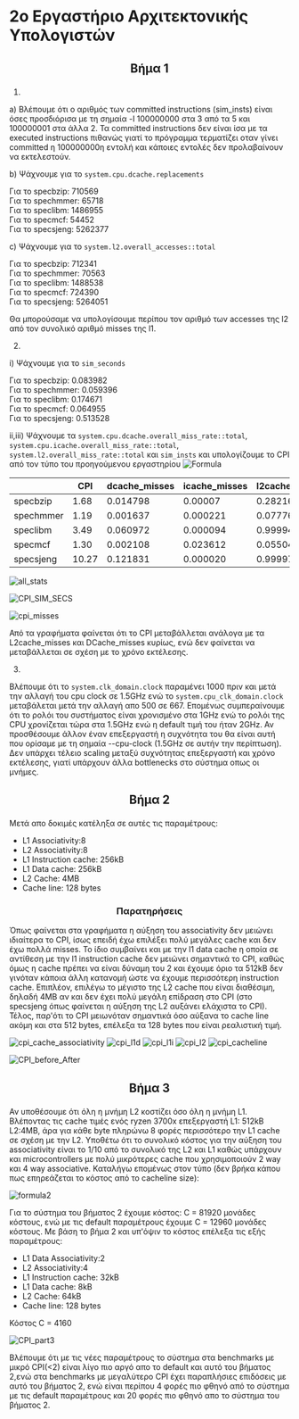 # 2ο Εργαστήριο Αρχιτεκτονικής Υπολογιστών
##  <p align="center"> Βήμα 1 </p>
1) 
a) Βλέπουμε ότι ο αριθμός των committed instructions (sim_insts) είναι όσες προσδιόρισα με τη σημαία -I 100000000 στα 3 από τα 5 και 100000001 στα άλλα 2. Τα committed instructions δεν είναι ίσα με τα executed instructions πιθανώς γιατί το πρόγραμμα τερματίζει οταν γίνει committed η 100000000η εντολή και κάποιες εντολές δεν προλαβαίνουν να εκτελεστούν.

b) Ψάχνουμε για το ```system.cpu.dcache.replacements``` 

Για το specbzip: 710569  
Για το spechmmer: 65718   
Για το speclibm: 1486955    
Για το specmcf: 54452   
Για το specsjeng: 5262377  

c) Ψάχνουμε για το ```system.l2.overall_accesses::total``` 

Για το specbzip: 712341  
Για το spechmmer: 70563   
Για το speclibm: 1488538    
Για το specmcf: 724390   
Για το specsjeng: 5264051  

Θα μπορούσαμε να υπολογίσουμε περίπου τον αριθμό των accesses της l2 από τον συνολικό αριθμό misses της l1.


2)

i) Ψάχνουμε για το ```sim_seconds``` 

Για το specbzip: 0.083982  
Για το spechmmer: 0.059396   
Για το speclibm: 0.174671    
Για το specmcf: 0.064955   
Για το specsjeng: 0.513528

ii,iii) Ψάχνουμε τα ```system.cpu.dcache.overall_miss_rate::total```, ```system.cpu.icache.overall_miss_rate::total```, ```system.l2.overall_miss_rate::total``` και ```sim_insts``` και υπολογίζουμε το CPI από τον τύπο του προηγούμενου εργαστηρίου ![Formula](https://user-images.githubusercontent.com/43075884/143724729-b66cb8b2-3c21-4102-a2a6-818282ddf972.png)  

|           | CPI   | dcache_misses | icache_misses | l2cache_misses | sim_insts |
|-----------|-------|---------------|---------------|----------------|-----------|
| specbzip  | 1.68  | 0.014798      | 0.00007       | 0.282163       | 100000001 |
| spechmmer | 1.19  | 0.001637      | 0.000221      | 0.077760       | 100000000 |
| speclibm  | 3.49  | 0.060972      | 0.000094      | 0.999944       | 100000000 |
| specmcf   | 1.30  | 0.002108      | 0.023612      | 0.055046       | 100000001 |
| specsjeng | 10.27 | 0.121831      | 0.000020      | 0.999972       | 100000000 |

![all_stats](https://user-images.githubusercontent.com/43075884/146436989-68ec1116-dad1-4412-98b0-e90d8698bb4a.png)

![CPI_SIM_SECS](https://user-images.githubusercontent.com/43075884/146447084-656ad01b-df69-4cc0-a797-d6ec73b3d787.png)

![cpi_misses](https://user-images.githubusercontent.com/43075884/146447837-ba32114b-3329-48b3-b7ef-632e5217d5ab.png)


Από τα γραφήματα φαίνεται ότι το CPI μεταβάλλεται ανάλογα με τα L2cache_misses και DCache_misses κυρίως, ενώ δεν φαίνεται να μεταβάλλεται σε σχέση με το χρόνο εκτέλεσης.

3)
Bλέπουμε ότι το ```system.clk_domain.clock``` παραμένει 1000 πριν και μετά την αλλαγή του cpu clock σε 1.5GHz ενώ το ```system.cpu_clk_domain.clock``` μεταβάλεται μετά την αλλαγή απο 500 σε 667. Επομένως συμπεραίνουμε ότι το ρολόι του συστήματος είναι χρονισμένο στα 1GHz ενώ το ρολόι της CPU χρονίζεται τώρα στα 1.5GHz ενώ η default τιμή του ήταν 2GHz. Αν προσθέσουμε άλλον έναν επεξεργαστή η συχνότητα του θα είναι αυτή που ορίσαμε με τη σημαία --cpu-clock (1.5GHz σε αυτήν την περίπτωση). Δεν υπάρχει τέλειο scaling μεταξύ συχνότητας επεξεργαστή και χρόνο εκτέλεσης, γιατί υπάρχουν άλλα bottlenecks στο σύστημα οπως οι μνήμες.

##  <p align="center"> Βήμα 2 </p>
Μετά απο δοκιμές κατέληξα σε αυτές τις παραμέτρους:
* L1 Associativity:8
* L2 Associativity:8
* L1 Instruction cache: 256kB
* L1 Data cache: 256kB
* L2 Cache: 4MB
* Cache line: 128 bytes

### <p align="center"> Παρατηρήσεις </p>

Όπως φαίνεται στα γραφήματα η αύξηση του associativity δεν μειώνει ιδιαίτερα το CPI, ίσως επειδή έχω επιλέξει πολύ μεγάλες cache και δεν έχω πολλά misses. Το ίδιο συμβαίνει και με την l1 data cache η οποία σε αντίθεση με την l1 instruction cache δεν μειώνει σημαντικά το CPI, καθώς όμως η cache πρέπει να είναι δύναμη του 2 και έχουμε όριο τα 512kB δεν γινόταν κάποια άλλη κατανομή ώστε να έχουμε περισσότερη instruction cache. Επιπλέον, επιλέγω το μέγιστο της L2 cache που είναι διαθέσιμη, δηλαδή 4MB αν και δεν έχει πολύ μεγάλη επίδραση στο CPI (στο specsjeng όπως φαίνεται η αύξηση της L2 αυξάνει ελάχιστα το CPI). Τέλος, παρ'ότι το CPI μειωνόταν σημαντικά όσο αύξανα το cache line ακόμη και στα 512 bytes, επέλεξα τα 128 bytes που είναι ρεαλιστική τιμή.

![cpi_cache_associativity](https://user-images.githubusercontent.com/43075884/146441738-76eafe0a-7fbe-46fd-9418-418945c01c5b.png)
![cpi_l1d](https://user-images.githubusercontent.com/43075884/146443728-3be5cc38-8383-4870-96a4-a77124526b8f.png)
![cpi_l1i](https://user-images.githubusercontent.com/43075884/146443740-3aa6dec9-2b29-49c6-9236-54553d1fc06b.png)
![cpi_l2](https://user-images.githubusercontent.com/43075884/146444259-6531c25a-99e5-4523-aefa-68e0c6ce904d.png)
![cpi_cacheline](https://user-images.githubusercontent.com/43075884/146445790-77de0723-e5e1-4593-81db-56baa856f4fe.png)

![CPI_before_After](https://user-images.githubusercontent.com/43075884/146448150-50f35297-4c7a-49b4-b6d5-5b680b510c0d.png)

##  <p align="center"> Βήμα 3 </p>

Αν υποθέσουμε ότι όλη η μνήμη L2 κοστίζει όσο όλη η μνήμη L1. Βλέποντας τις cache τιμές ενός ryzen 3700x επεξεργαστή L1: 512kB L2:4MB, άρα για κάθε byte πληρώνω 8 φορές περισσότερο την L1 cache σε σχέση με την L2. Υποθέτω ότι το συνολικό κόστος για την αύξηση του associativity είναι το 1/10 από το συνολικό της L2 και L1 καθώς υπάρχουν και microcontrollers με πολύ μικρότερες cache που χρησιμοποιούν 2 way και 4 way associative.
Καταλήγω επομένως στον τύπο (δεν βρήκα κάπου πως επηρεάζεται το κόστος από το cacheline size):

![formula2](https://user-images.githubusercontent.com/43075884/146547346-0db1426a-5e4d-4c79-aacc-241e90962b0c.png)

Για το σύστημα του βήματος 2 έχουμε κόστος: C = 81920 μονάδες κόστους, ενώ με τις default παραμέτρους έχουμε C = 12960 μονάδες κόστους. Με βάση το βήμα 2 και υπ'όψιν το κόστος επέλεξα τις εξής παραμέτρους:

* L1 Data Associativity:2
* L2 Associativity:4
* L1 Instruction cache: 32kB
* L1 Data cache: 8kB
* L2 Cache: 64kB
* Cache line: 128 bytes

Κόστος C =  4160

![CPI_part3](https://user-images.githubusercontent.com/43075884/146561452-f3232d8e-0113-452f-b6f3-10cba4dc351e.png)

Βλέπουμε ότι με τις νέες παραμέτρους το σύστημα στα benchmarks με μικρό CPI(<2) είναι λίγο πιο αργό απο το default και αυτό του βήματος 2,ενώ στα benchmarks με μεγαλύτερο CPI έχει παραπλήσιες επιδόσεις με αυτό του βήματος 2, ενώ είναι περίπου 4 φορές πιο φθηνό από το σύστημα με τις default παραμέτρους και 20 φορές πιο φθηνό απο το σύστημα του βήματος 2.
